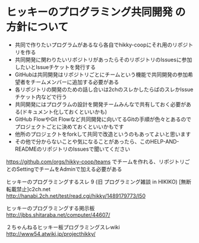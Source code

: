 # ヒッキーのプログラミング共同開発 の方針について

 - 共同で作りたいプログラムがあるなら各自でhikky-coopにそれ用のリポジトリを作る  
 - 共同開発に関わりたいリポジトリがあったらそのリポジトリのIssuesに参加したいとIssueチケットを発行する  
 - GitHubは共同開発はリポジトリごとにチームという機能で共同開発の参加希望者をチームメンバーに追加する必要がある  
 - 各リポジトリの開発のための話し合いは2chのスレかしたらばのスレかIssueチケット内などで行う
 - 共同開発にはプログラムの設計を開発チームみんなで共有しておく必要がある(ドキュメント化しておくといいかも)
 - GitHub FlowやGit Flowなど共同開発に向いてるGitの手順が色々とあるのでプロジェクトごとに決めておくといいかもです
 - 他所のプロジェクトをforkして共同で改造というのもあってよいと思います 
 - その他で分からないことや気になることがあったら、このHELP-AND-READMEのリポジトリのIssuesで聞いてください
 
 https://github.com/orgs/hikky-coop/teams
でチームを作れる、リポジトリごとのSettingでチームをAdminで加える必要がある
 
 
ヒッキーのプログラミングするスレ 9 (旧 プログラミング雑談 in HIKIKO) [無断転載禁止]c2ch.net  
http://hanabi.2ch.net/test/read.cgi/hikky/1489179773/l50  
  
ヒッキーのプログラミングする掲示板   
http://jbbs.shitaraba.net/computer/44607/   
  
２ちゃんねるヒッキー板プログラミングスレwiki   
http://www54.atwiki.jp/projecthikky/   

